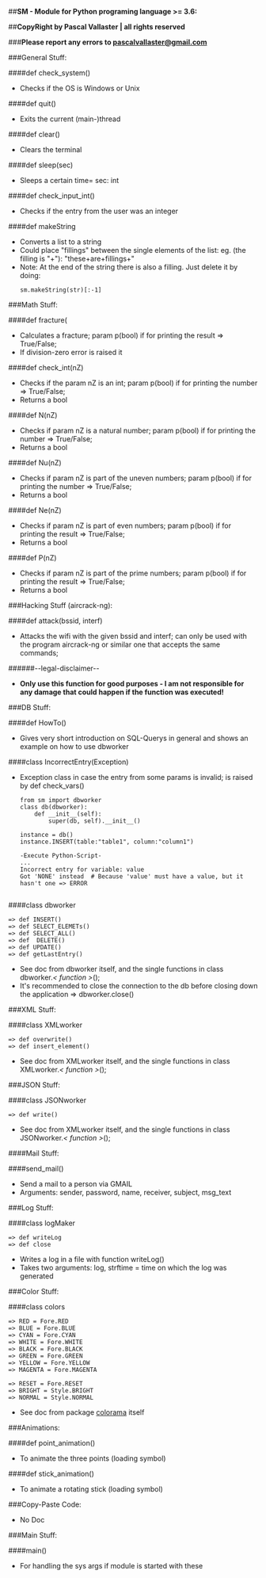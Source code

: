 ##**SM - Module for Python programing language >= 3.6:**

##**CopyRight by Pascal Vallaster | all rights reserved**

###**Please report any errors to <pascalvallaster@gmail.com>**

###General Stuff:

####def check_system()
 - Checks if the OS is Windows or Unix

####def quit()
 - Exits the current (main-)thread

####def clear()
 - Clears the terminal

####def sleep(sec)
 - Sleeps a certain time= sec: int

####def check_input_int()
 - Checks if the entry from the user was an integer 

####def makeString
 - Converts a list to a string
 - Could  place "fillings" between the single elements of the list: eg. (the filling is "+"): "these+are+fillings+"
 - Note: At the end of the string there is also a filling. Just delete it by doing:
    ```
    sm.makeString(str)[:-1]
    ```

###Math Stuff:

####def fracture(
 - Calculates a fracture; param p(bool) if for printing the result => True/False;
 - If division-zero error is raised it

####def check_int(nZ)
 - Checks if the param nZ is an int; param p(bool) if for printing the number => True/False;
 - Returns a bool

####def N(nZ)
 - Checks if param nZ is a natural number; param p(bool) if for printing the number => True/False;
 - Returns a bool

####def Nu(nZ)
 - Checks if param nZ is part of the uneven numbers; param p(bool) if for printing the number => True/False;
 - Returns a bool

####def Ne(nZ)
 - Checks if param nZ is part of even numbers; param p(bool) if for printing the result => True/False;
 - Returns a bool

####def P(nZ)
 - Checks if param nZ is part of the prime numbers; param p(bool) if for printing the result => True/False;
 - Returns a bool


###Hacking Stuff (aircrack-ng):

####def attack(bssid, interf)
 - Attacks the wifi with the given bssid and interf; can only be used with the program aircrack-ng or similar
one that accepts the same commands;
   
######--legal-disclaimer--
 - **Only use this function for good purposes - I am
not responsible for any damage that could happen if the function was executed!**


###DB Stuff:

####def HowTo()
 - Gives very short introduction on SQL-Querys in general and shows an example on how to use dbworker

####class IncorrectEntry(Exception)
 - Exception class in case the entry from some params is invalid; is raised by def check_vars()
    ```
    from sm import dbworker
    class db(dbworker):
        def __init__(self):
            super(db, self).__init__()
            
    instance = db()
    instance.INSERT(table:"table1", column:"column1")
    
    -Execute Python-Script-
    ...
    Incorrect entry for variable: value
    Got 'NONE' instead  # Because 'value' must have a value, but it hasn't one => ERROR
        
    ```

####class dbworker

    => def INSERT()
    => def SELECT_ELEMETs()
    => def SELECT_ALL()
    => def  DELETE()
    => def UPDATE()
    => def getLastEntry()

 - See doc from dbworker itself, and the single functions in class dbworker._< function >_(); 
 - It's recommended to close the connection to the db before closing down the application => dbworker.close()


###XML Stuff:

####class XMLworker

    => def overwrite()
    => def insert_element()

 - See doc from XMLworker itself, and the single functions in class XMLworker._< function >_();


###JSON Stuff:

####class JSONworker

    => def write()

 - See doc from XMLworker itself, and the single functions in class JSONworker._< function >_();


####Mail Stuff:

####send_mail()
 - Send a mail to a person via GMAIL
 - Arguments: sender, password, name, receiver, subject, msg_text


###Log Stuff:

####class logMaker

    => def writeLog
    => def close

 - Writes a log in a file with function writeLog()
 - Takes two arguments: log, strftime = time on which the log was generated


###Color Stuff:

####class colors

    => RED = Fore.RED
    => BLUE = Fore.BLUE
    => CYAN = Fore.CYAN
    => WHITE = Fore.WHITE
    => BLACK = Fore.BLACK
    => GREEN = Fore.GREEN
    => YELLOW = Fore.YELLOW
    => MAGENTA = Fore.MAGENTA

    => RESET = Fore.RESET
    => BRIGHT = Style.BRIGHT
    => NORMAL = Style.NORMAL

 - See doc from package <a href="https://pypi.org/project/colorama/">colorama</a> itself


###Animations:

####def point_animation()
 - To animate the three points (loading symbol)

####def stick_animation()
 - To animate a rotating stick  (loading symbol)


###Copy-Paste Code:

- No Doc


###Main Stuff:

####main()

 - For handling the sys args if module is started with these